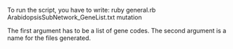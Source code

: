 To run the script, you have to write:
ruby general.rb ArabidopsisSubNetwork_GeneList.txt mutation

The first argument has to be a list of gene codes.
The second argument is a name for the files generated.
